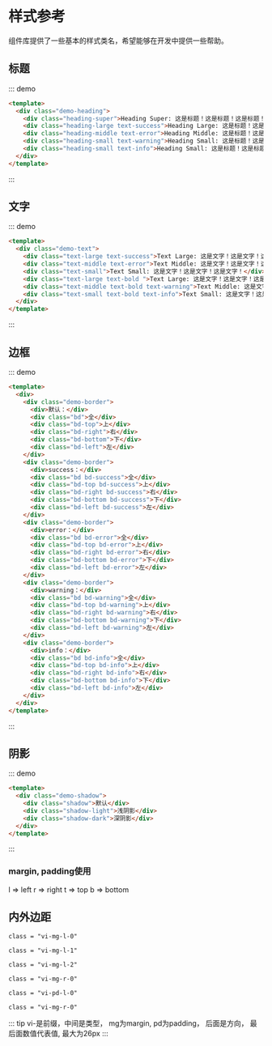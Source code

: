 # 样式参考

组件库提供了一些基本的样式类名，希望能够在开发中提供一些帮助。

## 标题

::: demo
```HTML
<template>
  <div class="demo-heading">
    <div class="heading-super">Heading Super: 这是标题！这是标题！这是标题！</div> <br />
    <div class="heading-large text-success">Heading Large: 这是标题！这是标题！这是标题！</div> <br />
    <div class="heading-middle text-error">Heading Middle: 这是标题！这是标题！这是标题！</div> <br />
    <div class="heading-small text-warning">Heading Small: 这是标题！这是标题！这是标题！</div> <br />
    <div class="heading-small text-info">Heading Small: 这是标题！这是标题！这是标题！</div>
  </div>
</template>
```
:::

## 文字

::: demo
```HTML
<template>
  <div class="demo-text">
    <div class="text-large text-success">Text Large: 这是文字！这是文字！这是文字！</div> <br />
    <div class="text-middle text-error">Text Middle: 这是文字！这是文字！这是文字！</div> <br />
    <div class="text-small">Text Small: 这是文字！这是文字！这是文字！</div>  <br />
    <div class="text-large text-bold ">Text Large: 这是文字！这是文字！这是文字！</div> <br />
    <div class="text-middle text-bold text-warning">Text Middle: 这是文字！这是文字！这是文字！</div> <br />
    <div class="text-small text-bold text-info">Text Small: 这是文字！这是文字！这是文字！</div>  <br />
  </div>
</template>
```
:::

## 边框

::: demo
```HTML
<template>
  <div>
    <div class="demo-border">
      <div>默认：</div>
      <div class="bd">全</div>
      <div class="bd-top">上</div>
      <div class="bd-right">右</div>
      <div class="bd-bottom">下</div>
      <div class="bd-left">左</div>
    </div>
    <div class="demo-border">
      <div>success：</div>
      <div class="bd bd-success">全</div>
      <div class="bd-top bd-success">上</div>
      <div class="bd-right bd-success">右</div>
      <div class="bd-bottom bd-success">下</div>
      <div class="bd-left bd-success">左</div>
    </div>
    <div class="demo-border">
      <div>error：</div>
      <div class="bd bd-error">全</div>
      <div class="bd-top bd-error">上</div>
      <div class="bd-right bd-error">右</div>
      <div class="bd-bottom bd-error">下</div>
      <div class="bd-left bd-error">左</div>
    </div>
    <div class="demo-border">
      <div>warning：</div>
      <div class="bd bd-warning">全</div>
      <div class="bd-top bd-warning">上</div>
      <div class="bd-right bd-warning">右</div>
      <div class="bd-bottom bd-warning">下</div>
      <div class="bd-left bd-warning">左</div>
    </div>
    <div class="demo-border">
      <div>info：</div>
      <div class="bd bd-info">全</div>
      <div class="bd-top bd-info">上</div>
      <div class="bd-right bd-info">右</div>
      <div class="bd-bottom bd-info">下</div>
      <div class="bd-left bd-info">左</div>
    </div>
  </div>
</template>
```
:::

## 阴影

::: demo
```HTML
<template>
  <div class="demo-shadow">
    <div class="shadow">默认</div>
    <div class="shadow-light">浅阴影</div>
    <div class="shadow-dark">深阴影</div>
  </div>
</template>
```
:::

### margin, padding使用

l => left
r => right
t => top
b => bottom

## 内外边距

    class = "vi-mg-l-0"

    class = "vi-mg-l-1"

    class = "vi-mg-l-2"

    class = "vi-mg-r-0"

    class = "vi-pd-l-0"

    class = "vi-mg-r-0"

::: tip
vi-是前缀，中间是类型， mg为margin, pd为padding， 后面是方向， 最后面数值代表值, 最大为26px
:::
